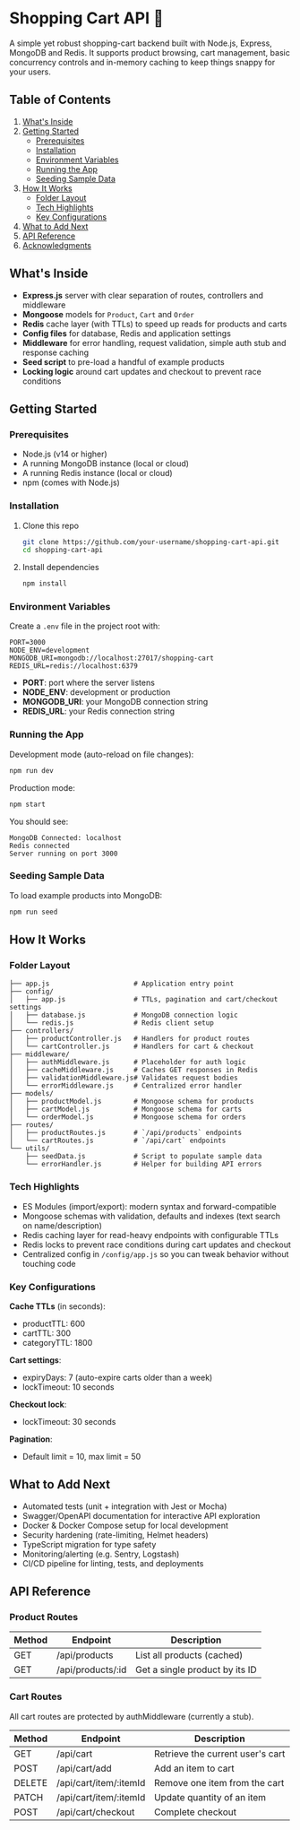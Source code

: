 # Shopping Cart API 🛒

A simple yet robust shopping-cart backend built with Node.js, Express, MongoDB and Redis. It supports product browsing, cart management, basic concurrency controls and in-memory caching to keep things snappy for your users.

## Table of Contents

1. [What's Inside](#whats-inside)
2. [Getting Started](#getting-started)
   - [Prerequisites](#prerequisites)
   - [Installation](#installation)
   - [Environment Variables](#environment-variables)
   - [Running the App](#running-the-app)
   - [Seeding Sample Data](#seeding-sample-data)
3. [How It Works](#how-it-works)
   - [Folder Layout](#folder-layout)
   - [Tech Highlights](#tech-highlights)
   - [Key Configurations](#key-configurations)
4. [What to Add Next](#what-to-add-next)
5. [API Reference](#api-reference)
6. [Acknowledgments](#acknowledgments)

## What's Inside

- **Express.js** server with clear separation of routes, controllers and middleware
- **Mongoose** models for `Product`, `Cart` and `Order`
- **Redis** cache layer (with TTLs) to speed up reads for products and carts
- **Config files** for database, Redis and application settings
- **Middleware** for error handling, request validation, simple auth stub and response caching
- **Seed script** to pre-load a handful of example products
- **Locking logic** around cart updates and checkout to prevent race conditions

## Getting Started

### Prerequisites

- Node.js (v14 or higher)
- A running MongoDB instance (local or cloud)
- A running Redis instance (local or cloud)
- npm (comes with Node.js)

### Installation

1. Clone this repo
   ```bash
   git clone https://github.com/your-username/shopping-cart-api.git
   cd shopping-cart-api
   ```

2. Install dependencies
   ```bash
   npm install
   ```

### Environment Variables

Create a `.env` file in the project root with:

```
PORT=3000
NODE_ENV=development
MONGODB_URI=mongodb://localhost:27017/shopping-cart
REDIS_URL=redis://localhost:6379
```

- **PORT**: port where the server listens
- **NODE_ENV**: development or production
- **MONGODB_URI**: your MongoDB connection string
- **REDIS_URL**: your Redis connection string

### Running the App

Development mode (auto-reload on file changes):
```bash
npm run dev
```

Production mode:
```bash
npm start
```

You should see:
```
MongoDB Connected: localhost
Redis connected
Server running on port 3000
```

### Seeding Sample Data

To load example products into MongoDB:
```bash
npm run seed
```

## How It Works

### Folder Layout

```
├── app.js                     # Application entry point
├── config/
│   ├── app.js                 # TTLs, pagination and cart/checkout settings
│   ├── database.js            # MongoDB connection logic
│   └── redis.js               # Redis client setup
├── controllers/
│   ├── productController.js   # Handlers for product routes
│   └── cartController.js      # Handlers for cart & checkout
├── middleware/
│   ├── authMiddleware.js      # Placeholder for auth logic
│   ├── cacheMiddleware.js     # Caches GET responses in Redis
│   ├── validationMiddleware.js# Validates request bodies
│   └── errorMiddleware.js     # Centralized error handler
├── models/
│   ├── productModel.js        # Mongoose schema for products
│   ├── cartModel.js           # Mongoose schema for carts
│   └── orderModel.js          # Mongoose schema for orders
├── routes/
│   ├── productRoutes.js       # `/api/products` endpoints
│   └── cartRoutes.js          # `/api/cart` endpoints
└── utils/
    ├── seedData.js            # Script to populate sample data
    └── errorHandler.js        # Helper for building API errors
```

### Tech Highlights

- ES Modules (import/export): modern syntax and forward-compatible
- Mongoose schemas with validation, defaults and indexes (text search on name/description)
- Redis caching layer for read-heavy endpoints with configurable TTLs
- Redis locks to prevent race conditions during cart updates and checkout
- Centralized config in `/config/app.js` so you can tweak behavior without touching code

### Key Configurations

**Cache TTLs** (in seconds):
- productTTL: 600
- cartTTL: 300
- categoryTTL: 1800

**Cart settings**:
- expiryDays: 7 (auto-expire carts older than a week)
- lockTimeout: 10 seconds

**Checkout lock**:
- lockTimeout: 30 seconds

**Pagination**:
- Default limit = 10, max limit = 50

## What to Add Next

- Automated tests (unit + integration with Jest or Mocha)
- Swagger/OpenAPI documentation for interactive API exploration
- Docker & Docker Compose setup for local development
- Security hardening (rate-limiting, Helmet headers)
- TypeScript migration for type safety
- Monitoring/alerting (e.g. Sentry, Logstash)
- CI/CD pipeline for linting, tests, and deployments

## API Reference

### Product Routes

| Method | Endpoint           | Description                       |
|--------|-------------------|-----------------------------------|
| GET    | /api/products     | List all products (cached)        |
| GET    | /api/products/:id | Get a single product by its ID    |

### Cart Routes
All cart routes are protected by authMiddleware (currently a stub).

| Method | Endpoint                | Description                           |
|--------|------------------------|---------------------------------------|
| GET    | /api/cart              | Retrieve the current user's cart      |
| POST   | /api/cart/add          | Add an item to cart  |
| DELETE | /api/cart/item/:itemId | Remove one item from the cart         |
| PATCH  | /api/cart/item/:itemId | Update quantity of an item  |
| POST   | /api/cart/checkout     | Complete checkout   |
